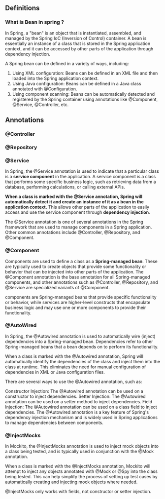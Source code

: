 

## Definitions

### What is Bean in spring ?
In Spring, a "bean" is an object that is instantiated, assembled, and managed by the Spring IoC (Inversion of Control) container. A bean is essentially an instance of a class that is stored in the Spring application context, and it can be accessed by other parts of the application through dependency injection.

A Spring bean can be defined in a variety of ways, including:

1. Using XML configuration: Beans can be defined in an XML file and then loaded into the Spring application context.
2. Using Java configuration: Beans can be defined in a Java class annotated with @Configuration.
3. Using component scanning: Beans can be automatically detected and registered by the Spring container using annotations like @Component, @Service, @Controller, etc.

## Annotations

### @Controller

### @Repository

### @Service
In Spring, the @Service annotation is used to indicate that a particular class is a **service component** in the application. A service component is a class that performs some specific business logic, such as retrieving data from a database, performing calculations, or calling external APIs.

**When a class is marked with the @Service annotation, Spring will automatically detect it and create an instance of it as a bean in the application context.** This allows other parts of the application to easily access and use the service component through **dependency injection**.

The @Service annotation is one of several annotations in the Spring framework that are used to manage components in a Spring application. Other common annotations include @Controller, @Repository, and @Component.

### @Component
Components are used to define a class as a **Spring-managed bean**. These are typically used to create objects that provide some functionality or behavior that can be injected into other parts of the application. The @Component annotation is the base annotation for all Spring-managed components, and other annotations such as @Controller, @Repository, and @Service are specialized variants of @Component.

components are Spring-managed beans that provide specific functionality or behavior, while services are higher-level constructs that encapsulate business logic and may use one or more components to provide their functionality.


### @AutoWired
In Spring, the @Autowired annotation is used to automatically wire (inject) dependencies into a Spring-managed bean. Dependencies refer to other Spring-managed beans that a bean depends on to perform its functionality.

When a class is marked with the @Autowired annotation, Spring will automatically identify the dependencies of the class and inject them into the class at runtime. This eliminates the need for manual configuration of dependencies in XML or Java configuration files.

There are several ways to use the @Autowired annotation, such as:

Constructor Injection: The @Autowired annotation can be used on a constructor to inject dependencies.
Setter Injection: The @Autowired annotation can be used on a setter method to inject dependencies.
Field Injection: The @Autowired annotation can be used on a class field to inject dependencies.
The @Autowired annotation is a key feature of Spring's dependency injection mechanism and is widely used in Spring applications to manage dependencies between components.

### @InjectMocks
In Mockito, the @InjectMocks annotation is used to inject mock objects into a class being tested, and is typically used in conjunction with the @Mock annotation.

When a class is marked with the @InjectMocks annotation, Mockito will attempt to inject any objects annotated with @Mock or @Spy into the class being tested. This can help simplify the process of setting up test cases by automatically creating and injecting mock objects where needed.

@InjectMocks only works with fields, not constructor or setter injection. 